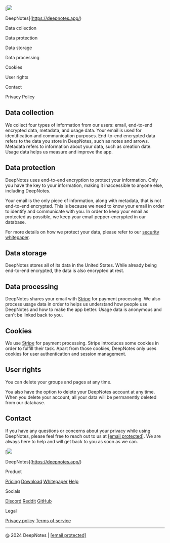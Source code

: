 [![](/assets/white-logo-outline.181523aa.webp)

DeepNotes](https://deepnotes.app/)

Data collection

Data protection

Data storage

Data processing

Cookies

User rights

Contact

Privacy Policy

Data collection
---------------

We collect four types of information from our users: email, end-to-end encrypted data, metadata, and usage data. Your email is used for identification and communication purposes. End-to-end encrypted data refers to the data you store in DeepNotes, such as notes and arrows. Metadata refers to information about your data, such as creation date. Usage data helps us measure and improve the app.

Data protection
---------------

DeepNotes uses end-to-end encryption to protect your information. Only you have the key to your information, making it inaccessible to anyone else, including DeepNotes.

Your email is the only piece of information, along with metadata, that is not end-to-end encrypted. This is because we need to know your email in order to identify and communicate with you. In order to keep your email as protected as possible, we keep your email pepper-encrypted in our database.

For more details on how we protect your data, please refer to our [security whitepaper](https://deepnotes.app/whitepaper).

Data storage
------------

DeepNotes stores all of its data in the United States. While already being end-to-end encrypted, the data is also encrypted at rest.

Data processing
---------------

DeepNotes shares your email with [Stripe](https://stripe.com/) for payment processing. We also process usage data in order to helps us understand how people use DeepNotes and how to make the app better. Usage data is anonymous and can't be linked back to you.

Cookies
-------

We use [Stripe](https://stripe.com/) for payment processing. Stripe introduces some cookies in order to fulfill their task. Apart from those cookies, DeepNotes only uses cookies for user authentication and session management.

User rights
-----------

You can delete your groups and pages at any time.

You also have the option to delete your DeepNotes account at any time. When you delete your account, all your data will be permanently deleted from our database.

Contact
-------

If you have any questions or concerns about your privacy while using DeepNotes, please feel free to reach out to us at [\[email protected\]](https://deepnotes.app/cdn-cgi/l/email-protection). We are always here to help and will get back to you as soon as we can.

[![](/assets/white-logo-outline.181523aa.webp)

DeepNotes](https://deepnotes.app/)

Product

[Pricing](https://deepnotes.app/pricing) [Download](https://deepnotes.app/download) [Whitepaper](https://deepnotes.app/whitepaper) [Help](https://deepnotes.app/help)

Socials

[Discord](https://discord.gg/UaF2gPTUPh) [Reddit](https://www.reddit.com/r/DeepNotesApp/) [GitHub](https://github.com/DeepNotesApp/DeepNotes)

Legal

[Privacy policy](https://deepnotes.app/privacy-policy) [Terms of service](https://deepnotes.app/terms-of-service)

* * *

@ 2024 DeepNotes | [\[email protected\]](https://deepnotes.app/cdn-cgi/l/email-protection)